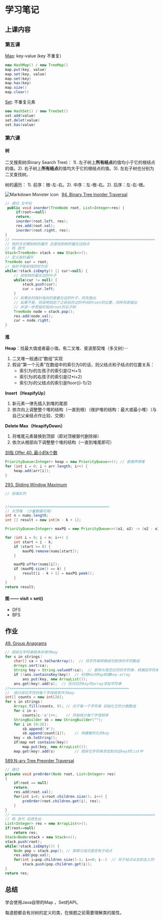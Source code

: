 # 学习笔记

## 上课内容

### 第五课

[Map](https://docs.oracle.com/en/java/javase/12/docs/api/java.base/java/util/Map.html): key-value (key 不重复)

```java
new HashMap() / new TreeMap()
map.put(key, value)
map.set(key, value)
map.set(key)
map.has(key)
map.size()
map.clear()
```

[Set](https://docs.oracle.com/en/java/javase/12/docs/api/java.base/java/util/Set.html): 不重复元素

```java
new HashSet() / new TreeSet()
set.add(value)
set.delet(value)
set.has(value)
```

### 第六课

#### 树

二叉搜索树(Binary Search Tree)： 1). 左子树上**所有结点**的值均小于它的根结点的值。2). 右子树上**所有结点**的值均大于它的根结点的值。3). 左右子树也分别为二叉查找树。

树的遍历： 1). 前序：根-左-右。2). 中序：左-根-右。2). 后序：左-右-根。

<img src="https://pic.leetcode-cn.com/bd95aab8e74b7b999fc7cc826fd01377b6c5ed95ff1dd54ff43085b022293f36-file_1587549768626"     alt="Markdown Monster icon"     style="float: left; margin-right: 10px;" />

[94. Binary Tree Inorder Traversal](https://leetcode.com/problems/binary-tree-inorder-traversal/)

```java
// 递归 左中右
 public void inorder(TreeNode root, List<Integer>res) {
     if(root==null)
     return;
     inorder(root.left, res);
     res.add(root.val);
     inorder(root.right, res);
}
// ==================================================================
// 栈的方式模拟树的遍历 总是找到树的最左边结点
// 栈 迭代
Stack<TreeNode> stack = new Stack<>();        
// 定义指针遍历
TreeNode cur = root;
// 指针不能和栈同时为空
while(!stack.isEmpty() || cur!=null) {
    // 找到树的最左边的叶子
    while(cur != null) {
        stack.push(cur);
        cur = cur.left;
    }
    // 如果此时指针指向的是最左边的叶子，则先输出
    // 如果不是，则说明找到了之前经历过的中间的root的位置，同样将其输出
    // 并进一步把指针指向root的右子树
    TreeNode node = stack.pop();
    res.add(node.val);
    cur = node.right;
}
```

#### [堆](https://shimo.im/docs/Lw86vJzOGOMpWZz2/read)

**Heap**：找最大值或者最小值。有二叉堆、斐波那契堆（多叉树）···

1. 二叉堆一般通过“数组”实现
2. 假设“第一个元素”在数组中的索引为0的话，则父结点和子结点的位置关系：
   - 索引为i的左孩子的索引是(2*i+1)
   - 索引为i的右孩子的索引是(2*i+2)
   - 索引为i的父结点的索引是floor((i-1)/2)

**Insert（HeapifyUp）**

1. 新元素一律先插入到堆的尾部
2. 依次向上调整整个堆的结构（一直到根）（维护堆的结构：最大或最小堆）（与自己父亲结点作比较、交换）

**Delete Max（HeapifyDown）**

1. 将堆尾元素替换到顶部（即对顶被替代删除掉）
2. 依次从根部向下调整整个堆的结构（一直到堆尾即可）

[剑指 Offer 40. 最小的k个数](https://leetcode-cn.com/problems/zui-xiao-de-kge-shu-lcof/)

```java
PriorityQueue<Integer> heap = new PriorityQueue<>(); // 直接声明堆
for (int i = 0; i < arr.length; i++) {
    heap.add(arr[i]);
}
```

[293. Sliding Window Maximum](https://leetcode.com/problems/sliding-window-maximum/)

```java
// 双端队列


//==============================================
// 大顶堆 （少量数据可用）
int n = nums.length;
int [] result = new int[n - k + 1];

PriorityQueue<Integer> maxPQ = new PriorityQueue<>((o1, o2) -> (o2 - o1));

for (int i = 0; i < n; i++) {
    int start = i - k;
    if (start >= 0) {
        maxPQ.remove(nums[start]);
    }

    maxPQ.offer(nums[i]);
    if (maxPQ.size() == k) {
        result[i - k + 1] = maxPQ.peek();
    }
}
return result;
```

#### 图 —— **visit = set()**

- DFS
- BFS

## 作业

[49. Group Anagrams](https://leetcode.com/problems/group-anagrams/)

```java
// 把异位字符串排序并用作key
for s in strings：
    char[] ca = s.toCharArray();  // 将字符串转换成可排序的字符数组
    Arrays.sort(ca);
    String key = String.valueOf(ca);  // 删除头尾空白符的字符串，转换回字符串
    if (!ans.containsKey(key))	// 利用HashMap构建key-array
        ans.put(key, new ArrayList());  
    ans.get(key).add(s);  // 往对应的key的array添加字符串
//=======================================================
//  统计异位字符的每个字母频率作为key
int[] counts = new int[26];
for s in strings：
    Arrays.fill(counts, 0);	// 对于每一个字符串 初始化它的计数数组
	for c in s:
		counts[c-'a']++;	// 开始统计每个字母频率
	StringBuilder sb = new StringBuilder("");
	for i in [0:26]:
		sb.append('#');
		sb.append(count[i]);	// 构建散列化的key
	key = sb.toString();
	if(map not contains(key))
        map.put(key, new ArrayList()):
	map.get(key).add(s)			// 把异位字符串添加到对应key的list中
```

[589.N-ary Tree Preorder Traversal](https://leetcode.com/problems/n-ary-tree-preorder-traversal/description/)

```java
// 递归
private void preOrder(Node root, List<Integer> res)
{
    if(root == null)
    return;
    res.add(root.val);
    for(int i=0; i<root.children.size(); i++) {
    	preOrder(root.children.get(i), res);
    }
}
// ==================================================================
// 栈 迭代 后进先出
List<Integer> res = new ArrayList<>();
if(root==null)
    return res;
Stack<Node>stack = new Stack<>();
stack.push(root);
while(!stack.isEmpty()) {
    Node pop = stack.pop(); // 探索父结点是否有子结点
    res.add(pop.val);
    for(int i=pop.children.size()-1; i>=0; i--)  // 将子结点从右到左入列
        stack.push(pop.children.get(i));
}
return res;
```



## 总结

学会使用Java自带的Map ，Set的API。

每道题都会有对树的定义的类，在做题之前需要理解类的属性。




